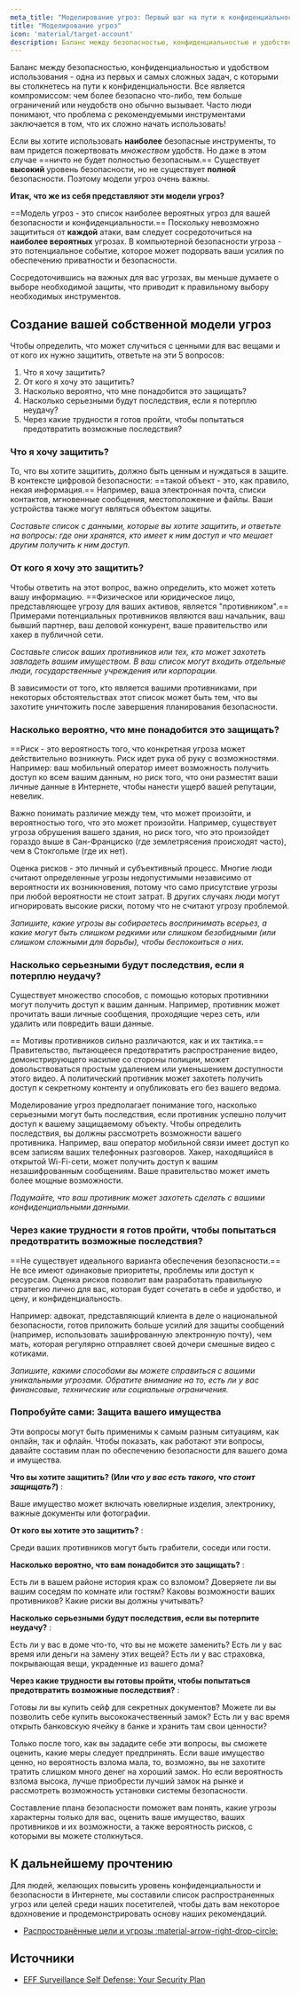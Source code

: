 ```yaml
---
meta_title: "Моделирование угроз: Первый шаг на пути к конфиденциальности - Privacy Guides"
title: "Моделирование угроз"
icon: 'material/target-account'
description: Баланс между безопасностью, конфиденциальностью и удобством использования - одна из первых и самых сложных задач, с которыми вы столкнетесь на пути к конфиденциальности.
---
```


Баланс между безопасностью, конфиденциальностью и удобством использования - одна из первых и самых сложных задач, с которыми вы столкнетесь на пути к конфиденциальности. Все является компромиссом: чем более безопасно что-либо, тем больше ограничений или неудобств оно обычно вызывает. Часто люди понимают, что проблема с рекомендуемыми инструментами заключается в том, что их сложно начать использовать!

Если вы хотите использовать **наиболее** безопасные инструменты, то вам придется пожертвовать *множеством* удобств. Но даже в этом случае ==ничто не будет полностью безопасным.== Существует **высокий** уровень безопасности, но не существует **полной** безопасности. Поэтому модели угроз очень важны.

**Итак, что же из себя представляют эти модели угроз?**

==Модель угроз - это список наиболее вероятных угроз для вашей безопасности и конфиденциальности.== Поскольку невозможно защититься от **каждой** атаки, вам следует сосредоточиться на **наиболее вероятных** угрозах. В компьютерной безопасности угроза - это потенциальное событие, которое может подорвать ваши усилия по обеспечению приватности и безопасности.

Сосредоточившись на важных для вас угрозах, вы меньше думаете о выборе необходимой защиты, что приводит к правильному выбору необходимых инструментов.

## Создание вашей собственной модели угроз

Чтобы определить, что может случиться с ценными для вас вещами и от кого их нужно защитить, ответьте на эти 5 вопросов:

1. Что я хочу защитить?
2. От кого я хочу это защитить?
3. Насколько вероятно, что мне понадобится это защищать?
4. Насколько серьезными будут последствия, если я потерплю неудачу?
5. Через какие трудности я готов пройти, чтобы попытаться предотвратить возможные последствия?

### Что я хочу защитить?

То, что вы хотите защитить, должно быть ценным и нуждаться в защите. В контексте цифровой безопасности: ==такой объект - это, как правило, некая информация.== Например, ваша электронная почта, списки контактов, мгновенные сообщения, местоположение и файлы. Ваши устройства также могут являться объектом защиты.

*Составьте список с данными, которые вы хотите защитить, и ответьте на вопросы: где они хранятся, кто имеет к ним доступ и что мешает другим получить к ним доступ.*

### От кого я хочу это защитить?

Чтобы ответить на этот вопрос, важно определить, кто может хотеть вашу информацию. ==Физическое или юридическое лицо, представляющее угрозу для ваших активов, является "противником".== Примерами потенциальных противников являются ваш начальник, ваш бывший партнер, ваш деловой конкурент, ваше правительство или хакер в публичной сети.

*Составьте список ваших противников или тех, кто может захотеть завладеть вашим имуществом. В ваш список могут входить отдельные люди, государственные учреждения или корпорации.*

В зависимости от того, кто является вашими противниками, при некоторых обстоятельствах этот список может быть тем, что вы захотите уничтожить после завершения планирования безопасности.

### Насколько вероятно, что мне понадобится это защищать?

==Риск - это вероятность того, что конкретная угроза может действительно возникнуть. Риск идет рука об руку с возможностями. Например: ваш мобильный оператор имеет возможность получить доступ ко всем вашим данным, но риск того, что они разместят ваши личные данные в Интернете, чтобы нанести ущерб вашей репутации, невелик.

Важно понимать различие между тем, что может произойти, и вероятностью того, что это может произойти. Например, существует угроза обрушения вашего здания, но риск того, что это произойдет гораздо выше в Сан-Франциско (где землетрясения происходят часто), чем в Стокгольме (где их нет).

Оценка рисков - это личный и субъективный процесс. Многие люди считают определенные угрозы недопустимыми независимо от вероятности их возникновения, потому что само присутствие угрозы при любой вероятности не стоит затрат. В других случаях люди могут игнорировать высокие риски, потому что не считают угрозу проблемой.

*Запишите, какие угрозы вы собираетесь воспринимать всерьез, а какие могут быть слишком редкими или слишком безобидными (или слишком сложными для борьбы), чтобы беспокоиться о них.*

### Насколько серьезными будут последствия, если я потерплю неудачу?

Существует множество способов, с помощью которых противники могут получить доступ к вашим данным. Например, противник может прочитать ваши личные сообщения, проходящие через сеть, или удалить или повредить ваши данные.

== Мотивы противников сильно различаются, как и их тактика.== Правительство, пытающееся предотвратить распространение видео, демонстрирующего насилие со стороны полиции, может довольствоваться простым удалением или уменьшением доступности этого видео. А политический противник может захотеть получить доступ к секретному контенту и опубликовать его без вашего ведома.

Моделирование угроз предполагает понимание того, насколько серьезными могут быть последствия, если противник успешно получит доступ к вашему защищаемому объекту. Чтобы определить последствия, вы должны рассмотреть возможности вашего противника. Например, ваш оператор мобильной связи имеет доступ ко всем записям ваших телефонных разговоров. Хакер, находящийся в открытой Wi-Fi-сети, может получить доступ к вашим незашифрованным сообщениям. Ваше правительство может иметь более мощные возможности.

*Подумайте, что ваш противник может захотеть сделать с вашими конфиденциальными данными.*

### Через какие трудности я готов пройти, чтобы попытаться предотвратить возможные последствия?

==Не существует идеального варианта обеспечения безопасности.== Не все имеют одинаковые приоритеты, проблемы или доступ к ресурсам. Оценка рисков позволит вам разработать правильную стратегию лично для вас, которая будет сочетать в себе и удобство, и цену, и конфиденциальность.

Например: адвокат, представляющий клиента в деле о национальной безопасности, готов приложить больше усилий для защиты сообщений (например, использовать зашифрованную электронную почту), чем мать, которая регулярно отправляет своей дочери смешные видео с котиками.

*Запишите, какими способами вы можете справиться с вашими уникальными угрозами. Обратите внимание на то, есть ли у вас финансовые, технические или социальные ограничения.*

### Попробуйте сами: Защита вашего имущества

Эти вопросы могут быть применимы к самым разным ситуациям, как онлайн, так и офлайн. Чтобы показать, как работают эти вопросы, давайте составим план по обеспечению безопасности для вашего дома и имущества.

**Что вы хотите защитить? (Или *что у вас есть такого, что стоит защищать?*)**
:

Ваше имущество может включать ювелирные изделия, электронику, важные документы или фотографии.

**От кого вы хотите это защитить?**
:

Среди ваших противников могут быть грабители, соседи или гости.

**Насколько вероятно, что вам понадобится это защищать?**
:

Есть ли в вашем районе история краж со взломом? Доверяете ли вы вашим соседям по комнате или гостям? Каковы возможности ваших противников? Какие риски вы должны учитывать?

**Насколько серьезными будут последствия, если вы потерпите неудачу?**
:

Есть ли у вас в доме что-то, что вы не можете заменить? Есть ли у вас время или деньги на замену этих вещей? Есть ли у вас страховка, покрывающая вещи, украденные из вашего дома?

**Через какие трудности вы готовы пройти, чтобы попытаться предотвратить возможные последствия?**
:

Готовы ли вы купить сейф для секретных документов? Можете ли вы позволить себе купить высококачественный замок? Есть ли у вас время открыть банковскую ячейку в банке и хранить там свои ценности?

Только после того, как вы зададите себе эти вопросы, вы сможете оценить, какие меры следует предпринять. Если ваше имущество ценно, но вероятность взлома мала, то, возможно, вы не захотите тратить слишком много денег на хороший замок. Но если вероятность взлома высока, лучше приобрести лучший замок на рынке и рассмотреть возможность установки системы безопасности.

Составление плана безопасности поможет вам понять, какие угрозы характерны только для вас, оценить ваше имущество, ваших противников и их возможности, а также вероятность рисков, с которыми вы можете столкнуться.

## К дальнейшему прочтению

Для людей, желающих повысить уровень конфиденциальности и безопасности в Интернете, мы составили список распространенных угроз или целей среди наших посетителей, чтобы дать вам некоторое вдохновение и продемонстрировать основу наших рекомендаций.

- [Распространённые цели и угрозы :material-arrow-right-drop-circle:](common-threats.md)

## Источники

- [EFF Surveillance Self Defense: Your Security Plan](https://ssd.eff.org/en/module/your-security-plan)
